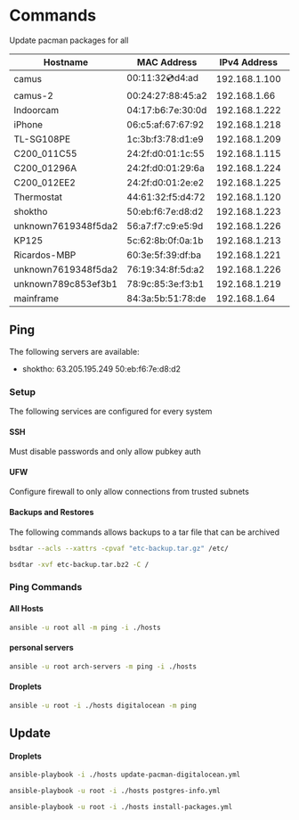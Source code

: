 # Commands
Update pacman packages for all

| Hostname            | MAC Address       | IPv4 Address    | IPv6 Addresses                             |
|---------------------|-------------------|-----------------|--------------------------------------------|
| camus               | 00:11:32:cd:d4:ad | 192.168.1.100   |  2600:1700:3529:b400::23                                          |
| camus-2             | 00:24:27:88:45:a2 | 192.168.1.66    |  2600:1700:3529:b400::42                                          |
| Indoorcam           | 04:17:b6:7e:30:0d | 192.168.1.222   | 2600:1700:3529:b400:617:b6ff:fe7e:300d     |
| iPhone              | 06:c5:af:67:67:92 | 192.168.1.218 |                                            |
| TL-SG108PE          | 1c:3b:f3:78:d1:e9 | 192.168.1.209   |                                            |
| C200_011C55         | 24:2f:d0:01:1c:55 | 192.168.1.115   |                                            |
| C200_01296A         | 24:2f:d0:01:29:6a | 192.168.1.224   |                                            |
| C200_012EE2         | 24:2f:d0:01:2e:e2 | 192.168.1.225   |                                            |
| Thermostat          | 44:61:32:f5:d4:72 | 192.168.1.120   | 2600:1700:3529:b400:4661:32ff:fef5:d472    |
| shoktho             | 50:eb:f6:7e:d8:d2 | 192.168.1.223   | 2600:1700:3529:b400::2c    |
| unknown7619348f5da2 | 56:a7:f7:c9:e5:9d | 192.168.1.226 |                                            |
| KP125               | 5c:62:8b:0f:0a:1b | 192.168.1.213   | fe80::5e62:8bff:fe0f:a1b                   |
| Ricardos-MBP        | 60:3e:5f:39:df:ba | 192.168.1.221   | 2600:1700:3529:b400:8cbf:177e:853c:11d8    |
| unknown7619348f5da2 | 76:19:34:8f:5d:a2 | 192.168.1.226   |                                            |
| unknown789c853ef3b1 | 78:9c:85:3e:f3:b1 | 192.168.1.219   |                                            |
| mainframe           | 84:3a:5b:51:78:de | 192.168.1.64    | 2600:1700:3529:b400:1887:8db5:97bf:6adc    |


## Ping
The following servers are available:
- shoktho: 63.205.195.249 50:eb:f6:7e:d8:d2

### Setup
 The following services are configured for every system

 #### SSH
 Must disable passwords and only allow pubkey auth

 #### UFW
  Configure firewall to only allow connections from trusted subnets
  
  #### Backups and Restores
The following commands allows backups to a tar file that can be archived

```bash
bsdtar --acls --xattrs -cpvaf "etc-backup.tar.gz" /etc/
```

```bash
bsdtar -xvf etc-backup.tar.bz2 -C /
```
### Ping Commands

#### All Hosts
```bash
ansible -u root all -m ping -i ./hosts
```

#### personal servers
```bash
ansible -u root arch-servers -m ping -i ./hosts
```

#### Droplets
```bash
ansible -u root -i ./hosts digitalocean -m ping
```

## Update

#### Droplets
```bash
ansible-playbook -i ./hosts update-pacman-digitalocean.yml
```

```bash
ansible-playbook -u root -i ./hosts postgres-info.yml
```

```bash
ansible-playbook -u root -i ./hosts install-packages.yml
```
